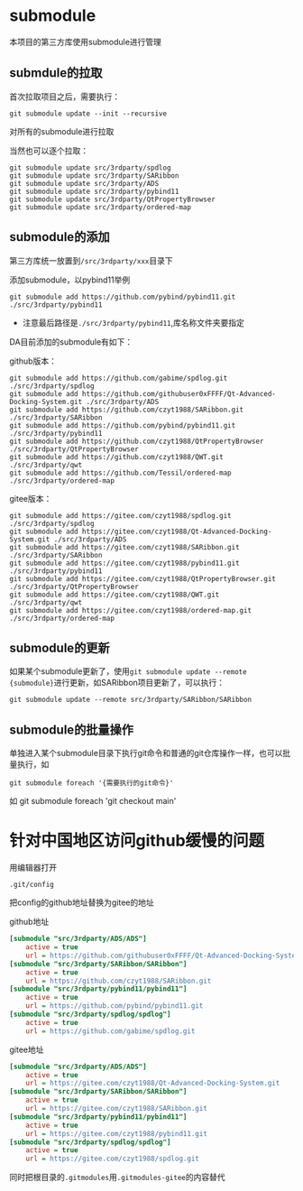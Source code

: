 # submodule

本项目的第三方库使用submodule进行管理

## submdule的拉取

首次拉取项目之后，需要执行：

```shell
git submodule update --init --recursive
```

对所有的submodule进行拉取

当然也可以逐个拉取：

```shell
git submodule update src/3rdparty/spdlog
git submodule update src/3rdparty/SARibbon
git submodule update src/3rdparty/ADS
git submodule update src/3rdparty/pybind11
git submodule update src/3rdparty/QtPropertyBrowser
git submodule update src/3rdparty/ordered-map
```

## submodule的添加

第三方库统一放置到`/src/3rdparty/xxx`目录下

添加submodule，以pybind11举例

`git submodule add https://github.com/pybind/pybind11.git ./src/3rdparty/pybind11`

- 注意最后路径是`./src/3rdparty/pybind11`,库名称文件夹要指定

DA目前添加的submodule有如下：

github版本：

```shell
git submodule add https://github.com/gabime/spdlog.git ./src/3rdparty/spdlog
git submodule add https://github.com/githubuser0xFFFF/Qt-Advanced-Docking-System.git ./src/3rdparty/ADS
git submodule add https://github.com/czyt1988/SARibbon.git ./src/3rdparty/SARibbon
git submodule add https://github.com/pybind/pybind11.git ./src/3rdparty/pybind11
git submodule add https://github.com/czyt1988/QtPropertyBrowser ./src/3rdparty/QtPropertyBrowser
git submodule add https://github.com/czyt1988/QWT.git ./src/3rdparty/qwt
git submodule add https://github.com/Tessil/ordered-map ./src/3rdparty/ordered-map
```

gitee版本：
```shell
git submodule add https://gitee.com/czyt1988/spdlog.git ./src/3rdparty/spdlog
git submodule add https://gitee.com/czyt1988/Qt-Advanced-Docking-System.git ./src/3rdparty/ADS
git submodule add https://gitee.com/czyt1988/SARibbon.git ./src/3rdparty/SARibbon
git submodule add https://gitee.com/czyt1988/pybind11.git ./src/3rdparty/pybind11
git submodule add https://gitee.com/czyt1988/QtPropertyBrowser.git ./src/3rdparty/QtPropertyBrowser
git submodule add https://gitee.com/czyt1988/QWT.git ./src/3rdparty/qwt
git submodule add https://gitee.com/czyt1988/ordered-map.git ./src/3rdparty/ordered-map
```
## submodule的更新

如果某个submodule更新了，使用`git submodule update --remote {submodule}`进行更新，如SARibbon项目更新了，可以执行：

```shell
git submodule update --remote src/3rdparty/SARibbon/SARibbon
```

## submodule的批量操作

单独进入某个submodule目录下执行git命令和普通的git仓库操作一样，也可以批量执行，如

`git submodule foreach '{需要执行的git命令}'`

如 git submodule foreach 'git checkout main'

# 针对中国地区访问github缓慢的问题

用编辑器打开

```
.git/config
```

把config的github地址替换为gitee的地址

github地址

```ini
[submodule "src/3rdparty/ADS/ADS"]
	active = true
	url = https://github.com/githubuser0xFFFF/Qt-Advanced-Docking-System.git
[submodule "src/3rdparty/SARibbon/SARibbon"]
	active = true
	url = https://github.com/czyt1988/SARibbon.git
[submodule "src/3rdparty/pybind11/pybind11"]
	active = true
	url = https://github.com/pybind/pybind11.git
[submodule "src/3rdparty/spdlog/spdlog"]
	active = true
	url = https://github.com/gabime/spdlog.git
```

gitee地址

```ini
[submodule "src/3rdparty/ADS/ADS"]
	active = true
	url = https://gitee.com/czyt1988/Qt-Advanced-Docking-System.git
[submodule "src/3rdparty/SARibbon/SARibbon"]
	active = true
	url = https://gitee.com/czyt1988/SARibbon.git
[submodule "src/3rdparty/pybind11/pybind11"]
	active = true
	url = https://gitee.com/czyt1988/pybind11.git
[submodule "src/3rdparty/spdlog/spdlog"]
	active = true
	url = https://gitee.com/czyt1988/spdlog.git
```

同时把根目录的`.gitmodules`用`.gitmodules-gitee`的内容替代